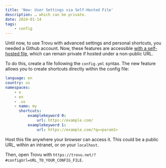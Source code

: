 ```yaml
---
title: 'New: User Settings via Self-Hosted File'
description: … which can be private.
date: 2024-01-14
tags:
    - config
---
```


Until now, to use Trovu with advanced settings and personal shortcuts, you needed a Github account.
Now, these features are accessible [with a self-hosted file](https://trovu.net/docs/users/advanced/#via-a-self-hosted-file), which can remain private if hosted under a non-public URL.

To do this, create a file following the `config.yml` syntax. The new feature allows you to create shortcuts directly within the config file:

```yml
language: en
country: us
namespaces:
    - o
    - en
    - .us
    - name: my
      shortcuts:
          examplekeyword 0:
              url: https://example.com/
          examplekeyword 1:
              url: https://example.com/?q=<param1>
```

Host this file anywhere your browser can access it.
This could be a public URL, within an intranet, or on your `localhost`.

Then, open Trovu with `https://trovu.net/?#configUrl=URL_TO_YOUR_CONFIG_FILE`.
